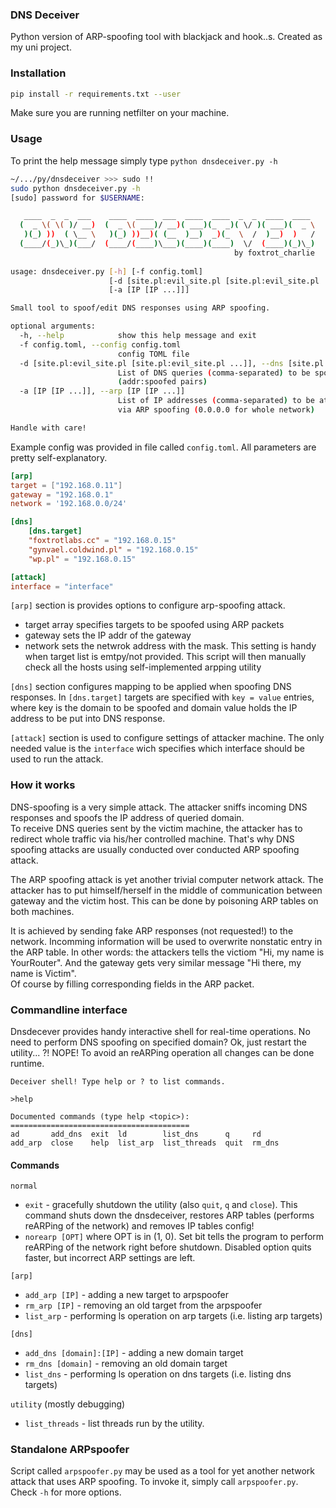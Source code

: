 ### DNS Deceiver

Python version of ARP-spoofing tool with blackjack and hook..s. Created as my uni project. 

### Installation

```bash
pip install -r requirements.txt --user
```

Make sure you are running netfilter on your machine.

### Usage

To print the help message simply type `python dnsdeceiver.py -h`

```bash
~/.../py/dnsdeceiver >>> sudo !!                                                                                                                                                 ±[●●][master]
sudo python dnsdeceiver.py -h
[sudo] password for $USERNAME: 

   ____  _  _  ___    ____  ____  ___  ____  ____  _  _  ____  ____ 
  (  _ \( \( )/ __)  (  _ \( ___)/ __)( ___)(_  _)( \/ )( ___)(  _ \
   )(_) ))  ( \__ \   )(_) ))__)( (__  )__)  _)(_  \  /  )__)  )   /
  (____/(_)\_)(___/  (____/(____)\___)(____)(____)  \/  (____)(_)\_)
                                                  by foxtrot_charlie
       
usage: dnsdeceiver.py [-h] [-f config.toml]
                      [-d [site.pl:evil_site.pl [site.pl:evil_site.pl ...]]]
                      [-a [IP [IP ...]]]

Small tool to spoof/edit DNS responses using ARP spoofing.

optional arguments:
  -h, --help            show this help message and exit
  -f config.toml, --config config.toml
                        config TOML file
  -d [site.pl:evil_site.pl [site.pl:evil_site.pl ...]], --dns [site.pl:evil_site.pl [site.pl:evil_site.pl ...]]
                        List of DNS queries (comma-separated) to be spoofed
                        (addr:spoofed pairs)
  -a [IP [IP ...]], --arp [IP [IP ...]]
                        List of IP addresses (comma-separated) to be attacked
                        via ARP spoofing (0.0.0.0 for whole network)

Handle with care!
```

Example config was provided in file called `config.toml`. All parameters are pretty self-explanatory.

```toml
[arp]
target = ["192.168.0.11"]
gateway = "192.168.0.1"
network = '192.168.0.0/24'

[dns]
    [dns.target]
    "foxtrotlabs.cc" = "192.168.0.15"
    "gynvael.coldwind.pl" = "192.168.0.15"
    "wp.pl" = "192.168.0.15"

[attack]
interface = "interface"
```

`[arp]` section is provides options to configure arp-spoofing attack. 
* target array specifies targets to be spoofed using ARP packets
* gateway sets the IP addr of the gateway
* network sets the netwrok address with the mask. This setting is handy when target list is emtpy/not provided. This script will then manually check all the hosts using self-implemented arpping utility 

`[dns]` section configures mapping to be applied when spoofing DNS responses. In `[dns.target]` targets are specified with `key = value` entries, where key is the domain to be spoofed and domain value holds the IP address to be put into DNS response. 

`[attack]` section is used to configure settings of attacker machine. The only needed value is the `interface` wich specifies which interface should be used to run the attack. 


### How it works

DNS-spoofing is a very simple attack. The attacker sniffs incoming DNS responses and spoofs the IP address of queried domain.  
To receive DNS queries sent by the victim machine, the attacker has to redirect whole traffic via his/her controlled machine. That's why DNS spoofing attacks are usually conducted over conducted ARP spoofing attack.

The ARP spoofing attack is yet another trivial computer network attack. The attacker has to put himself/herself in the middle of communication between gateway and the victim host. This can be done by poisoning ARP tables on both machines. 

It is achieved by sending fake ARP responses (not requested!) to the network. Incomming information will be used to overwrite nonstatic entry in the ARP table. In other words: the attackers tells the victiom "Hi, my name is YourRouter". And the gateway gets very similar message "Hi there, my name is Victim".   
Of course by filling corresponding fields in the ARP packet. 


### Commandline interface

Dnsdecever provides handy interactive shell for real-time operations. No need to perform DNS spoofing on specified domain? Ok, just restart the utility... ?! NOPE! To avoid an reARPing operation all changes can be done runtime. 


```
Deceiver shell! Type help or ? to list commands.

>help

Documented commands (type help <topic>):
========================================
ad       add_dns  exit  ld        list_dns      q     rd    
add_arp  close    help  list_arp  list_threads  quit  rm_dns
```

#### Commands

`normal`
* `exit` - gracefully shutdown the utility (also `quit`, `q` and `close`). This command shuts down the dnsdeceiver, restores ARP tables (performs reARPing of the network) and removes IP tables config!
* `norearp [OPT]` where OPT is in (1, 0). Set bit tells the program to perform reARPing of the network right before shutdown. Disabled option quits faster, but incorrect ARP settings are left. 

`[arp]`

* `add_arp [IP]` - adding a new target to arpspoofer
* `rm_arp [IP]` - removing an old target from the arpspoofer
* `list_arp` - performing ls operation on arp targets (i.e. listing arp targets)

`[dns]`

* `add_dns [domain]:[IP]` - adding a new domain target
* `rm_dns [domain]` - removing an old domain target
* `list_dns` - performing ls operation on dns targets (i.e. listing dns targets)

`utility` (mostly debugging)

* `list_threads` - list threads run by the utility.

### Standalone ARPspoofer

Script called `arpspoofer.py` may be used as a tool for yet another network attack that uses ARP spoofing. To invoke it, simply call `arpspoofer.py`. Check `-h` for more options.

